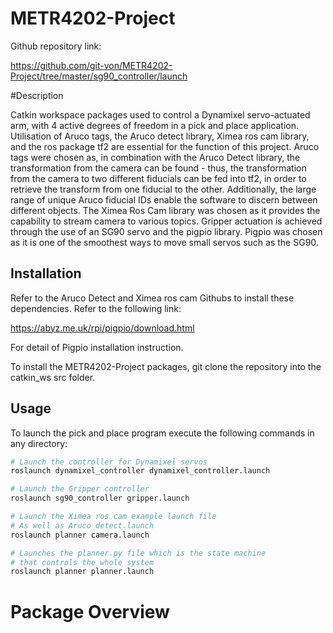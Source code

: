 # METR4202-Project
Github repository link:

https://github.com/git-von/METR4202-Project/tree/master/sg90_controller/launch

#Description

Catkin workspace packages used to control a Dynamixel servo-actuated arm, with 4 active degrees of freedom in a pick and place application. Utilisation of Aruco tags, the Aruco detect library, Ximea ros cam library, and the ros package tf2 are essential for the function of this project. Aruco tags were chosen as, in combination with the Aruco Detect library, the transformation from the camera can be found - thus, the transformation from the camera to two different fiducials can be fed into tf2, in order to retrieve the transform from one fiducial to the other. Additionally, the large range of unique Aruco fiducial IDs enable the software to discern between different objects. The Ximea Ros Cam library was chosen as it provides the capability to stream camera to various topics. Gripper actuation is achieved through the use of an SG90 servo and the pigpio library. Pigpio was chosen as it is one of the smoothest ways to move small servos such as the SG90.

## Installation

Refer to the Aruco Detect and Ximea ros cam Githubs to install these dependencies. Refer to the following link:

https://abyz.me.uk/rpi/pigpio/download.html

For detail of Pigpio installation instruction.

To install the METR4202-Project packages, git clone the repository into the catkin_ws src folder.

## Usage
To launch the pick and place program execute the following commands in any directory:

```python
# Launch the controller for Dynamixel servos
roslaunch dynamixel_controller dynamixel_controller.launch

# Launch the Gripper controller
roslaunch sg90_controller gripper.launch

# Launch the Ximea ros cam example launch file 
# As well as Aruco_detect.launch
roslaunch planner camera.launch

# Launches the planner.py file which is the state machine
# that controls the whole system
roslaunch planner planner.launch
```

# Package Overview


